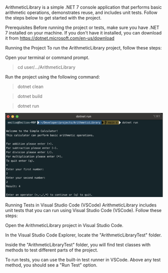 ArithmeticLibrary is a simple .NET 7 console application that performs basic arithmetic operations, demonstrates reuse, and includes unit tests. Follow the steps below to get started with the project.

Prerequisites
Before running the project or tests, make sure you have .NET 7 installed on your machine. If you don't have it installed, you can download it from https://dotnet.microsoft.com/en-us/download

Running the Project
To run the ArithmeticLibrary project, follow these steps:

Open your terminal or command prompt.

>cd user/.../ArithmeticLibrary

Run the project using the following command:

>dotnet clean

>dotnet build

>dotnet run

![Alt text](image.png)

Running Tests in Visual Studio Code (VSCode)
ArithmeticLibrary includes unit tests that you can run using Visual Studio Code (VSCode). Follow these steps:

Open the ArithmeticLibrary project in Visual Studio Code.

In the Visual Studio Code Explorer, locate the "ArithmeticLibraryTest" folder.

Inside the "ArithmeticLibraryTest" folder, you will find test classes with methods to test different parts of the project.

To run tests, you can use the built-in test runner in VSCode. Above any test method, you should see a "Run Test" option.
